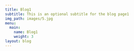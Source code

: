 ```yaml
---
title: Blog1
subtitle: This is an optional subtitle for the blog page1
img_path: images/5.jpg
menu:
  main:
    name: Blog1
    weight: 3
layout: blog
---
```


